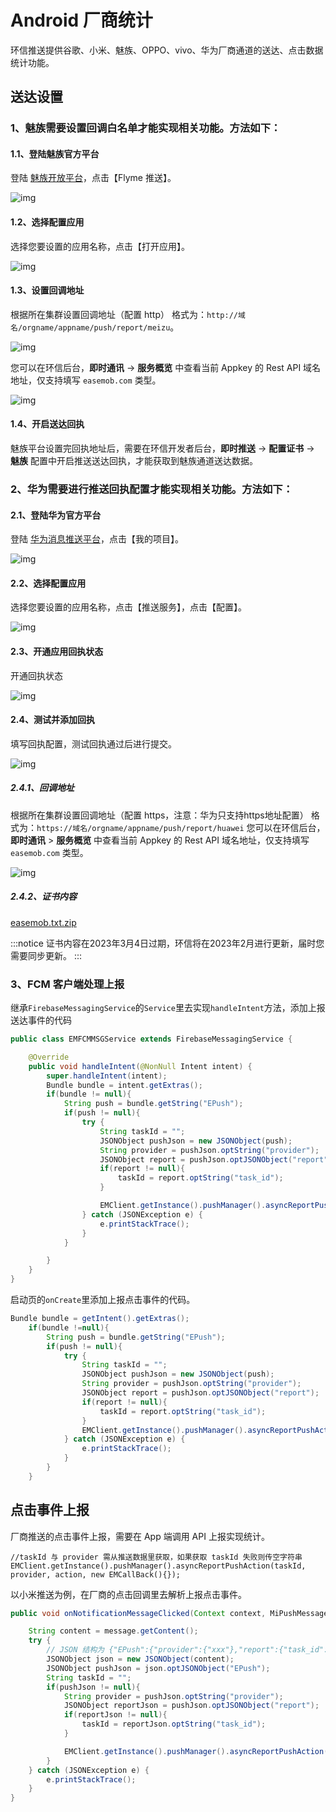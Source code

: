 # Android 厂商统计

环信推送提供谷歌、小米、魅族、OPPO、vivo、华为厂商通道的送达、点击数据统计功能。

## 送达设置

### 1、魅族需要设置回调白名单才能实现相关功能。方法如下：

#### 1.1、登陆魅族官方平台

登陆 [魅族开放平台](https://open.flyme.cn/)，点击【Flyme 推送】。

![img](@static/images/instantpush/push_meizu_flymeconsole.png)

#### 1.2、选择配置应用

选择您要设置的应用名称，点击【打开应用】。

![img](@static/images/instantpush/push_flyme_openapp.png)

#### 1.3、设置回调地址

根据所在集群设置回调地址（配置 http）
格式为：`http://域名/orgname/appname/push/report/meizu`。

![img](@static/images/instantpush/push_flyme_callbackaddr.png)

您可以在环信后台，**即时通讯** → **服务概览** 中查看当前 Appkey 的 Rest API 域名地址，仅支持填写 `easemob.com` 类型。

![img](@static/images/instantpush/push_domain_name.png)

#### 1.4、开启送达回执

魅族平台设置完回执地址后，需要在环信开发者后台，**即时推送** → **配置证书** → **魅族** 配置中开启推送送达回执，才能获取到魅族通道送达数据。 

### 2、华为需要进行推送回执配置才能实现相关功能。方法如下：

#### 2.1、登陆华为官方平台

登陆 [华为消息推送平台](https://developer.huawei.com/consumer/cn/service/josp/agc/index.html#/)，点击【我的项目】。

![img](@static/images/instantpush/push_huawei_console.png)

#### 2.2、选择配置应用

选择您要设置的应用名称，点击【推送服务】，点击【配置】。

![img](@static/images/instantpush/push_huawei_config.png)

#### 2.3、开通应用回执状态

开通回执状态

![img](@static/images/instantpush/push_huawei_callback.png)

#### 2.4、测试并添加回执

填写回执配置，测试回执通过后进行提交。 

![img](@static/images/instantpush/push_huawei_callbackconfig.png)

##### 2.4.1、回调地址

根据所在集群设置回调地址（配置 https，注意：华为只支持https地址配置）
格式为：`https://域名/orgname/appname/push/report/huawei`
您可以在环信后台，**即时通讯** > **服务概览** 中查看当前 Appkey 的 Rest API 域名地址，仅支持填写 `easemob.com` 类型。 

![img](@static/images/instantpush/push_domain_name.png)

##### 2.4.2、证书内容

[easemob.txt.zip](https://docs-im.easemob.com/_media/playground/push/apppush/easemob.txt.zip)

:::notice
证书内容在2023年3月4日过期，环信将在2023年2月进行更新，届时您需要同步更新。
:::

### 3、FCM 客户端处理上报

继承`FirebaseMessagingService`的`Service`里去实现`handleIntent`方法，添加上报送达事件的代码

```java
public class EMFCMMSGService extends FirebaseMessagingService {

    @Override
    public void handleIntent(@NonNull Intent intent) {
        super.handleIntent(intent);
        Bundle bundle = intent.getExtras();
        if(bundle != null){
            String push = bundle.getString("EPush");
            if(push != null){
                try {
                    String taskId = "";
                    JSONObject pushJson = new JSONObject(push);
                    String provider = pushJson.optString("provider");
                    JSONObject report = pushJson.optJSONObject("report");
                    if(report != null){
                        taskId = report.optString("task_id");
                    }

                    EMClient.getInstance().pushManager().asyncReportPushAction(taskId, provider, EMPushManager.EMPushAction.ARRIVE, new EMCallBack() {});
                } catch (JSONException e) {
                    e.printStackTrace();
                }
            }

        }
    }
}
```

启动页的`onCreate`里添加上报点击事件的代码。

```java
Bundle bundle = getIntent().getExtras();
    if(bundle !=null){
        String push = bundle.getString("EPush");
        if(push != null){
            try {
                String taskId = "";
                JSONObject pushJson = new JSONObject(push);
                String provider = pushJson.optString("provider");
                JSONObject report = pushJson.optJSONObject("report");
                if(report != null){
                    taskId = report.optString("task_id");
                }
                EMClient.getInstance().pushManager().asyncReportPushAction(taskId, provider, EMPushManager.EMPushAction.CLICK, new EMCallBack() {});
            } catch (JSONException e) {
                e.printStackTrace();
            }
        }
    }
```

## 点击事件上报

厂商推送的点击事件上报，需要在 App 端调用 API 上报实现统计。

```
//taskId 与 provider 需从推送数据里获取，如果获取 taskId 失败则传空字符串
EMClient.getInstance().pushManager().asyncReportPushAction(taskId, provider, action, new EMCallBack(){});
```

以小米推送为例，在厂商的点击回调里去解析上报点击事件。

```java
public void onNotificationMessageClicked(Context context, MiPushMessage message) {

    String content = message.getContent();
    try {
    	// JSON 结构为 {"EPush":{"provider":{"xxx"},"report":{"task_id":"xxx"}}}
        JSONObject json = new JSONObject(content);
        JSONObject pushJson = json.optJSONObject("EPush");
        String taskId = "";
        if(pushJson != null){
            String provider = pushJson.optString("provider");
            JSONObject reportJson = pushJson.optJSONObject("report");
            if(reportJson != null){
                taskId = reportJson.optString("task_id");
            }

            EMClient.getInstance().pushManager().asyncReportPushAction(taskId, provider, EMPushManager.EMPushAction.CLICK, new EMCallBack() {});
        }
    } catch (JSONException e) {
        e.printStackTrace();
    }
}
```